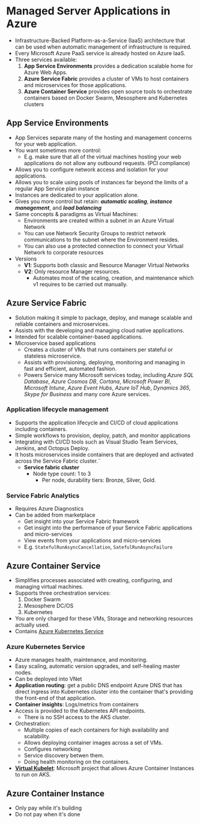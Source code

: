 # Managed Server Applications in Azure

- Infrastructure-Backed Platform-as-a-Service (IaaS) architecture that can be used when automatic management of infrastructure is required.
- Every Microsoft Azure PaaS service is already hosted on Azure IaaS.
- Three services available:
  1. **App Service Environments** provides a dedication scalable home for Azure Web Apps.
  2. **Azure Service Fabric** provides a cluster of VMs to host containers and microservices for those applications.
  3. **Azure Container Service** provides open source tools to orchestrate containers based on Docker Swarm, Mesosphere and Kubernetes clusters

## App Service Environments

- App Services separate many of the hosting and management concerns for your web application.
- You want sometimes more control:
  - E.g. make sure that all of the virtual machines hosting your web applications do not allow any outbound requests. (PCI compliance)
- Allows you to configure network access and isolation for your applications.
- Allows you to scale using pools of instances far beyond the limits of a regular App Service plan instance
- Instances are dedicated to your application alone.
- Gives you more control but retain: ***automatic scaling***, ***instance management***, and ***load balancing***
- Same concepts & paradigms as Virtual Machines:
  - Environments are created within a subnet in an Azure Virtual Network
  - You can use Network Security Groups to restrict network communications to the subnet where the Environment resides.
  - You can also use a protected connection to connect your Virtual Network to corporate resources
- Versions
  - **V1**: Supports both classic and Resource Manager Virtual Networks
  - **V2**: Only resource Manager resources.
    - Automates most of the scaling, creation, and maintenance which v1 requires to be carried out manually.

## Azure Service Fabric

- Solution making it simple to package, deploy, and manage scalable and reliable containers and microservices.
- Assists with the developing and managing cloud native applications.
- Intended for scalable container-based applications.
- Microservice based applications
  - Creates a cluster of VMs that runs containers per stateful or stateless microservice.
  - Assists with provisioning, deploying, monitoring and managing in fast and efficient, automated fashion.
  - Powers Service many Microsoft services today, including *Azure SQL Database*, *Azure Cosmos DB*, *Cortana*, *Microsoft Power BI*, *Microsoft Intune*, *Azure Event Hubs*, *Azure IoT Hub*, *Dynamics 365*, *Skype for Business* and many core Azure services.

### Application lifecycle management

- Supports the application lifecycle and CI/CD of cloud applications including containers.
- Simple workflows to provision, deploy, patch, and monitor applications
- Integrating with CI/CD tools such as Visual Studio Team Services, Jenkins, and Octopus Deploy.
- It hosts microservices inside containers that are deployed and activated across the Service Fabric cluster.¨
  - **Service fabric cluster**
    - Node type count: 1 to 3
      - Per node, durability tiers: Bronze, Silver, Gold.

### Service Fabric Analytics

- Requires Azure Diagnostics
- Can be added from marketplace
  - Get insight into your Service Fabric framework
  - Get insight into the performance of your Service Fabric applications and micro-services
  - View events from your applications and micro-services
  - E.g. `StatefulRunAsyncCancellation`, `SatefulRunAsyncFailure`

## Azure Container Service

- Simplifies processes associated with creating, configuring, and managing virtual machines.
- Supports three orchestration services:
  1. Docker Swarm
  2. Mesosphere DC/OS
  3. Kubernetes
- You are only charged for these VMs, Storage and networking resources actually used.
- Contains [Azure Kubernetes Service](#azure-kubernetes-service)

### Azure Kubernetes Service

- Azure manages health, maintenance, and monitoring.
- Easy scaling, automatic version upgrades, and self-healing master nodes.
- Can be deployed into VNet
- **Application routing**: get a public DNS endpoint Azure DNS that has direct ingress into Kubernetes cluster into the container that's providing the front-end of that application.
- **Container insights**: Logs/metrics from containers
- Access is provided to the Kubernetes API endpoints.
  - There is no SSH access to the AKS cluster.
- Orchestration:
  - Multiple copies of each containers for high availability and scalability.
  - Allows deploying container images across a set of VMs.
  - Configures networking
  - Service discovery betwen them.
  - Doing health monitoring on the containers.
- **[Virtual Kubelet](https://github.com/virtual-kubelet/virtual-kubelet)**: Microsoft project that allows Azure Container Instances to run on AKS.

## Azure Container Instance

- Only pay while it's building
- Do not pay when it's done
